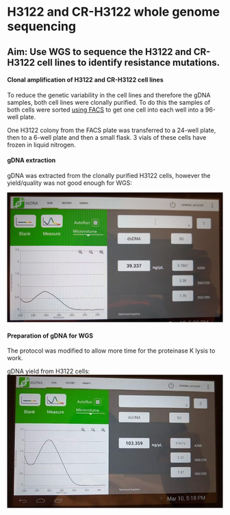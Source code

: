 # H3122 and CR-H3122 whole genome sequencing
## Aim: Use WGS to sequence the H3122 and CR-H3122 cell lines to identify resistance mutations. <br>

#### Clonal amplification of H3122 and CR-H3122 cell lines

To reduce the genetic variability in the cell lines and therefore the gDNA samples, both cell lines were clonally purified. To do this the samples of both cells were sorted [using FACS](../Daily_lab_book/LB_19-10-25.md) to get one cell into each well into a 96-well plate.

One H3122 colony from the FACS plate was transferred to a 24-well plate, then to a 6-well plate and then a small flask. 3 vials of these cells have frozen in liquid nitrogen.

#### gDNA extraction
gDNA was extracted from the clonally purified H3122 cells, however the yield/quality was not good enough for WGS:

![](../Objective_summaries/Figure_cache/H3122_gDNA_ex_1.jpg)

#### Preparation of gDNA for WGS
The protocol was modified to allow more time for the proteinase K lysis to work.

gDNA yield from H3122 cells:
![](../Daily_lab_book/Figure_cache/clonal_H3122_nanodrop.jpeg)
